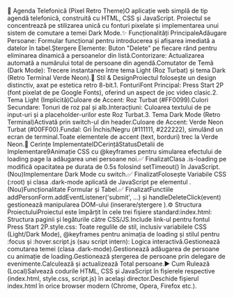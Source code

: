 📔 Agenda Telefonică (Pixel Retro Theme)O aplicație web simplă de tip agendă telefonică, construită cu HTML, CSS și JavaScript. Proiectul se concentrează pe stilizarea unică cu fonturi pixelate și implementarea unui sistem de comutare a temei Dark Mode.✨ Funcționalități PrincipaleAdăugare Persoane: Formular funcțional pentru introducerea și afișarea imediată a datelor în tabel.Ștergere Elemente: Buton "Delete" pe fiecare rând pentru eliminarea dinamică a persoanelor din listă.Contorizare: Actualizarea automată a numărului total de persoane din agendă.Comutator de Temă (Dark Mode): Trecere instantanee între tema Light (Roz Turbat) și tema Dark (Retro Terminal Verde Neon).🎨 Stil & DesignProiectul folosește un design distinctiv, axat pe estetica retro 8-bit.1. FonturiFont Principal: Press Start 2P (font pixelat de pe Google Fonts), oferind un aspect de joc video clasic.2. Tema Light (Implicită)Culoare de Accent: Roz Turbat (#FF0099).Culori Secundare: Tonuri de roz pal și alb.Interacțiuni: Culoarea textului de pe input-uri și a placeholder-urilor este Roz Turbat.3. Tema Dark Mode (Retro Terminal)Activată prin switch-ul din header.Culoare de Accent: Verde Neon Turbat (#00FF00).Fundal: Gri Închis/Negru (#111111, #222222), simulând un ecran de terminal.Toate elementele de accent (text, borduri) trec la Verde Neon.🚀 Cerințe ImplementateIDCerințăStatusDetalii de Implementare9Animație CSS cu @keyframes pentru simularea efectului de loading page la adăugarea unei persoane noi.✅ FinalizatClasa .is-loading pe <body> modifică opacitatea pe durata de 0.5s folosind setTimeout() în JavaScript.(Nou)Implementare Dark Mode cu switch.✅ FinalizatFolosește Variabile CSS (:root) și clasa .dark-mode aplicată de JavaScript pe elementul <body>.(Nou)Funcționalitate Formular și Tabel.✅ FinalizatFunctiile addPersonForm.addEventListener('submit', ...) și handleDeleteClick(event) gestionează manipularea DOM-ului (inserare/ștergere <tr>).⚙️ Structura ProiectuluiProiectul este împărțit în cele trei fișiere standard:index.html: Structura paginii și legăturile către CSS/JS.Include link-ul pentru fontul Press Start 2P.style.css: Toate regulile de stil, inclusiv variabilele CSS (Light/Dark Mode), @keyframes pentru animația de loading și stilul pentru :focus și :hover.script.js (sau script intern): Logica interactivă.Gestionează comutarea temei (clasa .dark-mode).Gestionează adăugarea de persoane cu animație de loading.Gestionează ștergerea de persoane prin delegare de evenimente.Calculează și actualizează Total persoane.▶️ Cum Rulează (Local)Salvează codurile HTML, CSS și JavaScript în fișierele respective (index.html, style.css, script.js) în același director.Deschide fișierul index.html în orice browser modern (Chrome, Opera, Firefox etc.).
